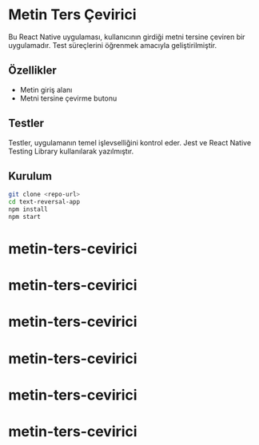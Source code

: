 # Metin Ters Çevirici

Bu React Native uygulaması, kullanıcının girdiği metni tersine çeviren bir uygulamadır.
Test süreçlerini öğrenmek amacıyla geliştirilmiştir.

## Özellikler

- Metin giriş alanı
- Metni tersine çevirme butonu

## Testler

Testler, uygulamanın temel işlevselliğini kontrol eder.
Jest ve React Native Testing Library kullanılarak yazılmıştır.

## Kurulum

```bash
git clone <repo-url>
cd text-reversal-app
npm install
npm start
```
# metin-ters-cevirici
# metin-ters-cevirici
# metin-ters-cevirici
# metin-ters-cevirici
# metin-ters-cevirici
# metin-ters-cevirici

